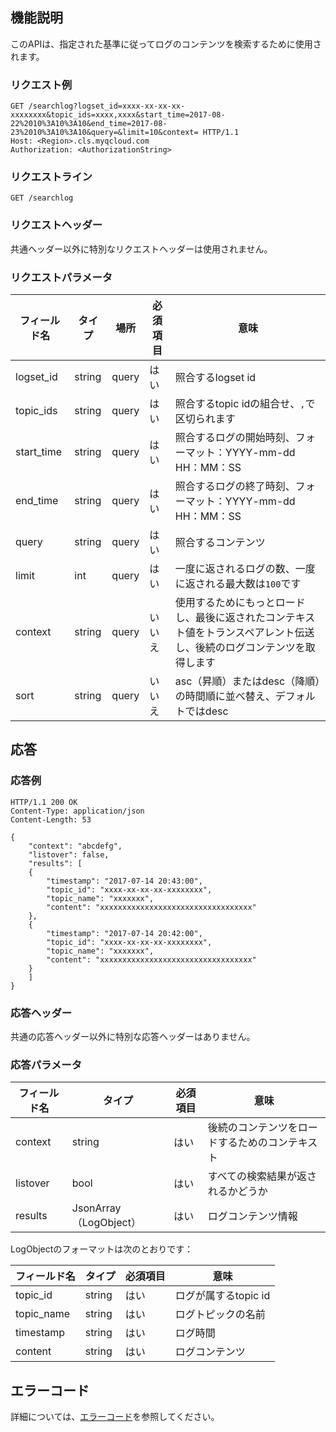 ## 機能説明

このAPIは、指定された基準に従ってログのコンテンツを検索するために使用されます。

### リクエスト例

```
GET /searchlog?logset_id=xxxx-xx-xx-xx-xxxxxxxx&topic_ids=xxxx,xxxx&start_time=2017-08-22%2010%3A10%3A10&end_time=2017-08-23%2010%3A10%3A10&query=&limit=10&context= HTTP/1.1
Host: <Region>.cls.myqcloud.com
Authorization: <AuthorizationString>

```

### リクエストライン

```
GET /searchlog
```

### リクエストヘッダー

共通ヘッダー以外に特別なリクエストヘッダーは使用されません。

### リクエストパラメータ

| フィールド名         |  タイプ  | 場所  |必須項目 |      意味                                          |
|---------------|--------|------|--------|---------------------------------------------------|
| logset_id     | string | query| はい      |照合するlogset id                                   |
| topic_ids     | string | query| はい      |照合するtopic idの組合せ、`,`で区切られます                         |
| start_time    | string | query| はい      |照合するログの開始時刻、フォーマット：YYYY-mm-dd HH：MM：SS       |
| end_time      | string | query| はい      |照合するログの終了時刻、フォーマット：YYYY-mm-dd HH：MM：SS       |
| query         | string | query| はい      |照合するコンテンツ                                         |
| limit         | int    | query| はい      |一度に返されるログの数、一度に返される最大数は`100`です          |
| context       | string | query| いいえ      |使用するためにもっとロードし、最後に返されたコンテキスト値をトランスペアレント伝送し、後続のログコンテンツを取得します |
| sort          | string | query| いいえ      |asc（昇順）またはdesc（降順）の時間順に並べ替え、デフォルトではdesc        |

## 応答

### 応答例

```shell
HTTP/1.1 200 OK
Content-Type: application/json
Content-Length: 53

{
    "context": "abcdefg",
    "listover": false,
    "results": [
    {
        "timestamp": "2017-07-14 20:43:00",
        "topic_id": "xxxx-xx-xx-xx-xxxxxxxx",
        "topic_name": "xxxxxxx",
        "content": "xxxxxxxxxxxxxxxxxxxxxxxxxxxxxxxxxx"
    },
    {
        "timestamp": "2017-07-14 20:42:00",
        "topic_id": "xxxx-xx-xx-xx-xxxxxxxx",
        "topic_name": "xxxxxxx",
        "content": "xxxxxxxxxxxxxxxxxxxxxxxxxxxxxxxxxx"
    }
    ]
}
```

### 応答ヘッダー

共通の応答ヘッダー以外に特別な応答ヘッダーはありません。

### 応答パラメータ

|  フィールド名      |  タイプ                | 必須項目 |        意味                    |
|-------------|----------------------|---------|-------------------------------|
| context     | string               | はい      | 後続のコンテンツをロードするためのコンテキスト        |
| listover    | bool                 | はい      | すべての検索結果が返されるかどうか          |
| results     | JsonArray（LogObject） | はい      | ログコンテンツ情報                    |

LogObjectのフォーマットは次のとおりです：

|  フィールド名     |  タイプ  | 必須項目 |        意味                    |
|------------|--------|---------|-------------------------------|
| topic_id   | string | はい      | ログが属するtopic id             |
| topic_name | string | はい      | ログトピックの名前                  |
| timestamp  | string | はい      | ログ時間                       |
| content    | string | はい      | ログコンテンツ                      |

## エラーコード

詳細については、[エラーコード](https://cloud.tencent.com/document/product/614/12402)を参照してください。

